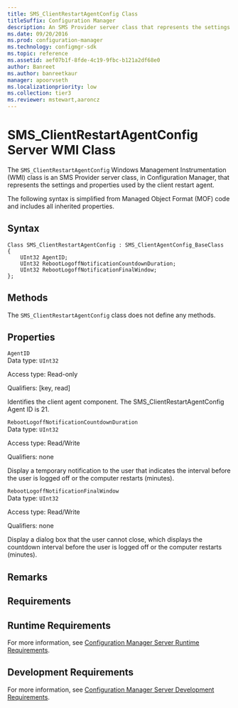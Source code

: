 ```yaml
---
title: SMS_ClientRestartAgentConfig Class
titleSuffix: Configuration Manager
description: An SMS Provider server class that represents the settings and properties used by the client restart agent.
ms.date: 09/20/2016
ms.prod: configuration-manager
ms.technology: configmgr-sdk
ms.topic: reference
ms.assetid: aef07b1f-8fde-4c19-9fbc-b121a2df68e0
author: Banreet
ms.author: banreetkaur
manager: apoorvseth
ms.localizationpriority: low
ms.collection: tier3
ms.reviewer: mstewart,aaroncz 
---
```

# SMS_ClientRestartAgentConfig Server WMI Class
The `SMS_ClientRestartAgentConfig` Windows Management Instrumentation (WMI) class is an SMS Provider server class, in Configuration Manager, that represents the settings and properties used by the client restart agent.  

 The following syntax is simplified from Managed Object Format (MOF) code and includes all inherited properties.  

## Syntax  

```  
Class SMS_ClientRestartAgentConfig : SMS_ClientAgentConfig_BaseClass  
{  
    UInt32 AgentID;  
    UInt32 RebootLogoffNotificationCountdownDuration;  
    UInt32 RebootLogoffNotificationFinalWindow;  
};  
```  

## Methods  
 The `SMS_ClientRestartAgentConfig` class does not define any methods.  

## Properties  
 `AgentID`  
 Data type: `UInt32`  

 Access type: Read-only  

 Qualifiers: [key, read]  

 Identifies the client agent component. The SMS_ClientRestartAgentConfig Agent ID is 21.  

 `RebootLogoffNotificationCountdownDuration`  
 Data type: `UInt32`  

 Access type: Read/Write  

 Qualifiers: none  

 Display a temporary notification to the user that indicates the interval before the user is logged off or the computer restarts (minutes).  

 `RebootLogoffNotificationFinalWindow`  
 Data type: `UInt32`  

 Access type: Read/Write  

 Qualifiers: none  

 Display a dialog box that the user cannot close, which displays the countdown interval before the user is logged off or the computer restarts (minutes).  

## Remarks  

## Requirements  

## Runtime Requirements  
 For more information, see [Configuration Manager Server Runtime Requirements](../../../../../develop/core/reqs/server-runtime-requirements.md).  

## Development Requirements  
 For more information, see [Configuration Manager Server Development Requirements](../../../../../develop/core/reqs/server-development-requirements.md).
